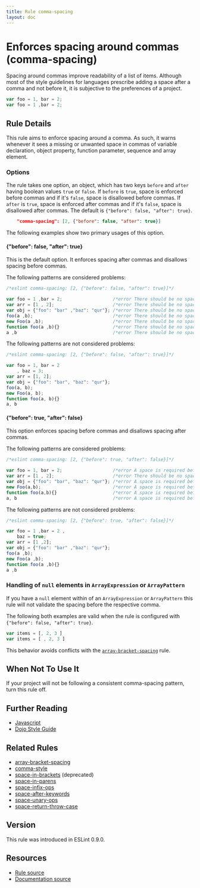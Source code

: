 ```yaml
---
title: Rule comma-spacing
layout: doc
---
```

<!-- Note: No pull requests accepted for this file. See README.md in the root directory for details. -->
# Enforces spacing around commas (comma-spacing)

Spacing around commas improve readability of a list of items. Although most of the style guidelines for languages prescribe adding a space after a comma and not before it, it is subjective to the preferences of a project.

```js
var foo = 1, bar = 2;
var foo = 1 ,bar = 2;
```

## Rule Details

This rule aims to enforce spacing around a comma. As such, it warns whenever it sees a missing or unwanted space in commas of variable declaration, object property, function parameter, sequence and array element.


### Options

The rule takes one option, an object, which has two keys `before` and `after` having boolean values `true` or `false`. If `before` is `true`, space is enforced before commas and if it's `false`, space is disallowed before commas. If `after` is `true`, space is enforced after commas and if it's `false`, space is disallowed after commas. The default is `{"before": false, "after": true}`.

```json
    "comma-spacing": [2, {"before": false, "after": true}]
```

The following examples show two primary usages of this option.

#### {"before": false, "after": true}

This is the default option. It enforces spacing after commas and disallows spacing before commas.

The following patterns are considered problems:

```js
/*eslint comma-spacing: [2, {"before": false, "after": true}]*/

var foo = 1 ,bar = 2;                   /*error There should be no space before ','.*/ /*error A space is required after ','.*/
var arr = [1 , 2];                      /*error There should be no space before ','.*/
var obj = {"foo": "bar" ,"baz": "qur"}; /*error There should be no space before ','.*/ /*error A space is required after ','.*/
foo(a ,b);                              /*error There should be no space before ','.*/ /*error A space is required after ','.*/
new Foo(a ,b);                          /*error There should be no space before ','.*/ /*error A space is required after ','.*/
function foo(a ,b){}                    /*error There should be no space before ','.*/ /*error A space is required after ','.*/
a ,b                                    /*error There should be no space before ','.*/ /*error A space is required after ','.*/
```

The following patterns are not considered problems:

```js
/*eslint comma-spacing: [2, {"before": false, "after": true}]*/

var foo = 1, bar = 2
    , baz = 3;
var arr = [1, 2];
var obj = {"foo": "bar", "baz": "qur"};
foo(a, b);
new Foo(a, b);
function foo(a, b){}
a, b
```

#### {"before": true, "after": false}

This option enforces spacing before commas and disallows spacing after commas.

The following patterns are considered problems:

```js
/*eslint comma-spacing: [2, {"before": true, "after": false}]*/

var foo = 1, bar = 2;                   /*error A space is required before ','.*/ /*error There should be no space after ','.*/
var arr = [1 , 2];                      /*error There should be no space after ','.*/
var obj = {"foo": "bar", "baz": "qur"}; /*error A space is required before ','.*/ /*error There should be no space after ','.*/
new Foo(a,b);                           /*error A space is required before ','.*/
function foo(a,b){}                     /*error A space is required before ','.*/
a, b                                    /*error A space is required before ','.*/ /*error There should be no space after ','.*/
```

The following patterns are not considered problems:

```js
/*eslint comma-spacing: [2, {"before": true, "after": false}]*/

var foo = 1 ,bar = 2 ,
    baz = true;
var arr = [1 ,2];
var obj = {"foo": "bar" ,"baz": "qur"};
foo(a ,b);
new Foo(a ,b);
function foo(a ,b){}
a ,b
```

### Handling of `null` elements in `ArrayExpression` or `ArrayPattern`

If you have a `null` element within of an `ArrayExpression` or `ArrayPattern` this rule will not validate the spacing before the respective comma.

The following both examples are valid when the rule is configured with `{"before": false, "after": true}`.

```js
var items = [, 2, 3 ]
var items = [ , 2, 3 ]
```

This behavior avoids conflicts with the [`array-bracket-spacing`](array-bracket-spacing) rule.

## When Not To Use It

If your project will not be following a consistent comma-spacing pattern, turn this rule off.


## Further Reading

* [Javascript](http://javascript.crockford.com/code.html)
* [Dojo Style Guide](https://dojotoolkit.org/reference-guide/1.9/developer/styleguide.html)


## Related Rules

* [array-bracket-spacing](array-bracket-spacing)
* [comma-style](comma-style)
* [space-in-brackets](space-in-brackets) (deprecated)
* [space-in-parens](space-in-parens)
* [space-infix-ops](space-infix-ops)
* [space-after-keywords](space-after-keywords)
* [space-unary-ops](space-unary-ops)
* [space-return-throw-case](space-return-throw-case)

## Version

This rule was introduced in ESLint 0.9.0.

## Resources

* [Rule source](https://github.com/eslint/eslint/tree/master/lib/rules/comma-spacing.js)
* [Documentation source](https://github.com/eslint/eslint/tree/master/docs/rules/comma-spacing.md)
